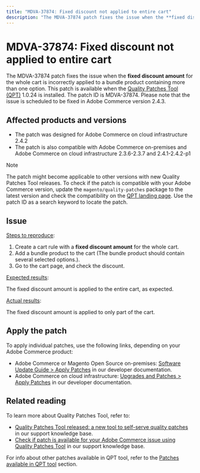 ```yaml
---
title: "MDVA-37874: Fixed discount not applied to entire cart"
description: "The MDVA-37874 patch fixes the issue when the **fixed discount amount** for the whole cart is incorrectly applied to a bundle product containing more than one option. This patch is available when the [Quality Patches Tool (QPT)](https://devdocs.magento.com/guides/v2.4/comp-mgr/patching.html#mqp) 1.0.24 is installed. The patch ID is MDVA-37874. Please note that the issue is scheduled to be fixed in Adobe Commerce version 2.4.3."
---
```


# MDVA-37874: Fixed discount not applied to entire cart

The MDVA-37874 patch fixes the issue when the **fixed discount amount** for the whole cart is incorrectly applied to a bundle product containing more than one option. This patch is available when the [Quality Patches Tool (QPT)](https://devdocs.magento.com/guides/v2.4/comp-mgr/patching.html#mqp) 1.0.24 is installed. The patch ID is MDVA-37874. Please note that the issue is scheduled to be fixed in Adobe Commerce version 2.4.3.

## Affected products and versions

* The patch was designed for Adobe Commerce on cloud infrastructure 2.4.2
* The patch is also compatible with Adobe Commerce on-premises and Adobe Commerce on cloud infrastructure 2.3.6-2.3.7 and 2.4.1-2.4.2-p1

>[!NOTE]
>
>The patch might become applicable to other versions with new Quality Patches Tool releases. To check if the patch is compatible with your Adobe Commerce version, update the `magento/quality-patches` package to the latest version and check the compatibility on the [QPT landing page](https://devdocs.magento.com/quality-patches/tool.html#patch-grid). Use the patch ID as a search keyword to locate the patch.

## Issue


<u>Steps to reproduce</u>:

1. Create a cart rule with a **fixed discount amount** for the whole cart.
1. Add a bundle product to the cart (The bundle product should contain several selected options.).
1. Go to the cart page, and check the discount.


<u>Expected results</u>:

The fixed discount amount is applied to the entire cart, as expected.

<u>Actual results</u>:

The fixed discount amount is applied to only part of the cart.


## Apply the patch

To apply individual patches, use the following links, depending on your Adobe Commerce product:

* Adobe Commerce or Magento Open Source on-premises: [Software Update Guide > Apply Patches](https://devdocs.magento.com/guides/v2.4/comp-mgr/patching/mqp.html) in our developer documentation.
* Adobe Commerce on cloud infrastructure: [Upgrades and Patches > Apply Patches](https://devdocs.magento.com/cloud/project/project-patch.html) in our developer documentation.

## Related reading

To learn more about Quality Patches Tool, refer to:

* [Quality Patches Tool released: a new tool to self-serve quality patches](https://experienceleague.adobe.com/docs/commerce-knowledge-base/kb/announcements/commerce-announcements/magento-quality-patches-released-new-tool-to-self-serve-quality-patches.html) in our support knowledge base.
* [Check if patch is available for your Adobe Commerce issue using Quality Patches Tool](https://support.magento.com/hc/en-us/articles/360047125252) in our support knowledge base.

For info about other patches available in QPT tool, refer to the [Patches available in QPT tool](https://support.magento.com/hc/en-us/sections/360010506631-Patches-available-in-QPT-tool-) section.